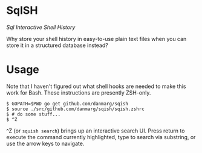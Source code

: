# SqISH
_Sql Interactive Shell History_

Why store your shell history in easy-to-use plain text files when you can store
it in a structured database instead?

# Usage

Note that I haven't figured out what shell hooks are needed to make this work
for Bash. These instructions are presently ZSH-only.

```
$ GOPATH=$PWD go get github.com/danmarg/sqish
$ source ./src/github.com/danmarg/sqish/sqish.zshrc
$ # do some stuff...
$ ^Z
```

^Z (or `squish search`) brings up an interactive search UI. Press return to
execute the command currently highlighted, type to search via substring, or use
the arrow keys to navigate.
